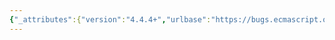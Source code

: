 ```yaml
---
{"_attributes":{"version":"4.4.4+","urlbase":"https://bugs.ecmascript.org/","maintainer":"dherman@mozilla.com"},"bug":{"bug_id":3543,"creation_ts":"2015-01-15 10:04:00 -0800","short_desc":"13.6.4.13 ForIn/OfBodyEvaluation: Undefined evaluation semantics in step 5.a.i.1","delta_ts":"2015-01-15 16:19:00 -0800","product":"Draft for 6th Edition","component":"technical issue","version":"Rev 30: December 24, 2014 Draft","rep_platform":"All","op_sys":"All","bug_status":"RESOLVED","resolution":"FIXED","priority":"Normal","bug_severity":"normal","everconfirmed":true,"reporter":{"uid":"andrebargull","name":"André Bargull"},"assigned_to":{"uid":"allen","name":"Allen Wirfs-Brock"},"long_desc":[{"commentid":11384,"comment_count":0,"who":{"uid":"andrebargull","name":"André Bargull"},"bug_when":"2015-01-15 10:04:10 -0800","thetext":"13.6.4.13 Runtime Semantics: ForIn/OfBodyEvaluation \n\nStep 5.a.i.1: `Let lhsRef be the result of evaluating lhs (it may be evaluated repeatedly).`\n\n\nIf `lhs` is `ForBinding` the evaluation semantics not defined, because neither `ForBinding` nor `BindingIdentifier` have a matching \"Runtime Semantics: Evaluation\" definition."},{"commentid":11392,"comment_count":1,"who":{"uid":"allen","name":"Allen Wirfs-Brock"},"bug_when":"2015-01-15 11:55:44 -0800","thetext":"fixed in rev31 editor's draft.\n\nadded evaluation rule for ForBinding"},{"commentid":11412,"comment_count":2,"who":{"uid":"allen","name":"Allen Wirfs-Brock"},"bug_when":"2015-01-15 16:19:00 -0800","thetext":"In Rev31"}]}}
---
```

